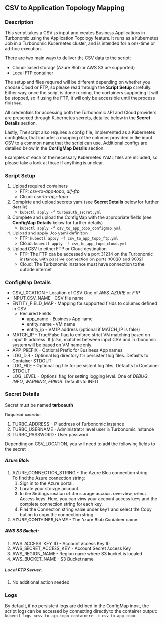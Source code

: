 ## CSV to Application Topology Mapping

### Description
This script takes a CSV as input and creates Business Applications in Turbonomic using the Application Topology feature. It runs as a Kubernetes Job in a Turbonomic Kubernetes cluster, and is intended for a one-time or ad-hoc execution.  

There are two main ways to deliver the CSV data to the script:

* Cloud-based storage (Azure Blob or AWS S3 are supported)
* Local FTP container  

The setup and files required will be different depending on whether you choose Cloud or FTP, so please read through the **Script Setup** carefully. Either way, once the script is done running, the containers supporting it will be stopped, so if using the FTP, it will only be accessible until the process finishes.  

All credentials for accessing both the Turbonomic API and Cloud providers are presented through Kubernetes secrets, detailed below in the **Secret Details** section.  

Lastly, The script also requires a config file, implemented as a Kubernetes configMap, that includes a mapping of the columns provided in the input CSV to a common name that the script can use. Additional configs are detailed below in the **ConfigMap Details** section.

Examples of each of the necessary Kubernetes YAML files are included, so please take a look at those if anything is unclear.  

### Script Setup    
1. Upload required containers  
    * FTP: *csv-to-app-topo*, *dif-ftp*
    * Cloud: *csv-to-app-topo*  
2. Complete and upload secrets yaml (see **Secret Details** below for further details)
    * `kubectl apply -f turboauth_secret.yml`
3. Complete and upload the ConfigMap with the appropriate fields (see **ConfigMap Details** below for further details)
    * `kubectl apply -f csv_to_app_topo_configmap.yml`
4. Upload and apply Job yaml definition
    * FTP: `kubectl apply -f csv_to_app_topo_ftp.yml`
    * Cloud: `kubectl apply -f csv_to_app_topo_cloud.yml`
5. Upload CSV to either FTP or Cloud destination
    * FTP: The FTP can be accessed via port 31234 on the Turbonomic instance, with passive connection on ports 30020 and 30021
    * Cloud: The Turbonomic instance must have connection to the outside internet

### ConfigMap Details  
* CSV_LOCATION - Location of CSV. One of *AWS*, *AZURE* or *FTP*
* INPUT_CSV_NAME - CSV file name
* ENTITY_FIELD_MAP - Mapping for supported fields to columns defined in CSV
    - Required Fields: 
        - app_name - Business App name
        - entity_name - VM name
        - entity_ip - VM IP address (optional if MATCH_IP is false) 
* MATCH_IP - True/False flag to enforce strict VM matching based on input IP address. If *false*, matches between input CSV and Turbonomic system will be based on VM name only.
* APP_PREFIX - Optional Prefix for Business App names
* LOG_DIR - Optional log directory for persistent log files. Defaults to Container STDOUT
* LOG_FILE - Optional log file for persistent log files. Defaults to Container STDOUT
* LOG_LEVEL - Optional flag for setting logging level. One of *DEBUG*, *INFO*, *WARNING*, *ERROR*. Defaults to INFO

### Secret Details 
Secret must be named **turboauth**  

Required secrets:  
1. TURBO_ADDRESS - IP address of Turbonomic instance  
2. TURBO_USERNAME - Administrator level user in Turbonomic instance  
3. TURBO_PASSWORD - User password  

Depending on CSV_LOCATION, you will need to add the following fields to the secret 

##### Azure Blob:  
1. AZURE_CONNECTION_STRING - The Azure Blob connection string  
    To find the Azure connection string:
    1. Sign in to the Azure portal.
    2. Locate your storage account.
    3. In the Settings section of the storage account overview, select Access keys. Here, you can view your account access keys and the complete connection string for each key.
    4. Find the Connection string value under key1, and select the Copy button to copy the connection string.
2. AZURE_CONTAINER_NAME - The Azure Blob Container name

##### AWS S3 Bucket:
1. AWS_ACCESS_KEY_ID - Account Access Key ID
2. AWS_SECRET_ACCESS_KEY - Account Secret Access Key
3. AWS_REGION_NAME - Region name where S3 bucket is located
4. AWS_BUCKET_NAME - S3 Bucket name

##### Local FTP Server:
1. No additional action needed

### Logs
By default, if no persistent logs are defined in the ConfigMap input, the script logs can be accessed by connecting directly to the container output:  
    `kubectl logs <csv-to-app-topo-container> -c csv-to-app-topo`